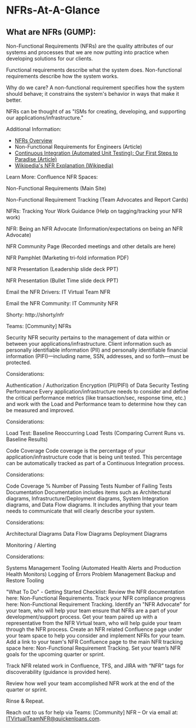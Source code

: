 # NFRs-At-A-Glance


## What are NFRs (GUMP):
Non-Functional Requirements (NFRs) are the quality attributes of our systems and processes that we are now putting into practice when developing solutions for our clients.

Functional requirements describe what the system does. Non-functional requirements describe how the system works.

Why do we care? A non-functional requirement specifies how the system should behave; it constrains the system's behavior in ways that make it better.

NFRs can be thought of as "ISMs for creating, developing, and supporting our applications/infrastructure."

 

Additional Information:
- [NFRs Overview]()
- Non-Functional Requirements for Engineers (Article)
- [Continuous Integration (Automated Unit Testing): Our First Steps to Paradise (Article)]()
- [Wikipedia's NFR Explanation (Wikipedia)](https://en.wikipedia.org/wiki/Non-functional_requirement)

Learn More:
Confluence NFR Spaces:

Non-Functional Requirements (Main Site)

Non-Functional Requirement Tracking (Team Advocates and Report Cards)

NFRs: Tracking Your Work Guidance (Help on tagging/tracking your NFR work)

NFR: Being an NFR Advocate (Information/expectations on being an NFR Advocate)

NFR Community Page (Recorded meetings and other details are here)

NFR Pamphlet (Marketing tri-fold information PDF)

NFR Presentation (Leadership slide deck PPT)

NFR Presentation (Bullet Time slide deck PPT)

 

Email the NFR Drivers: IT Virtual Team NFR

Email the NFR Community: IT Community NFR

Shorty: http://shorty/nfr

Teams: [Community] NFRs

 

 

Security
NFR security pertains to the management of data within or between your applications/infrastructure. Client information such as personally identifiable information (PII) and personally identifiable financial information (PIFI)—including name, SSN, addresses, and so forth—must be protected.                                 

 
 

Considerations:

Authentication / Authorization
Encryption (PII/PIFI) of Data
Security Testing
Performance
Every application/infrastructure needs to consider and define the critical performance metrics (like transaction/sec, response time, etc.) and work with the Load and Performance team to determine how they can be measured and improved.

 	 	 
 

Considerations:

Load Test: Baseline
Reoccurring Load Tests (Comparing Current Runs vs. Baseline Results)
 

 

Code Coverage
Code coverage is the percentage of your application/infrastructure code that is being unit tested. This percentage can be automatically tracked as part of a Continuous Integration process.

 	 	 
 

Considerations:

Code Coverage %
Number of Passing Tests
Number of Failing Tests
Documentation
Documentation includes items such as Architectural diagrams, Infrastructure/Deployment diagrams, System Integration diagrams, and Data Flow diagrams. It includes anything that your team needs to communicate that will clearly describe your system.

 
 

Considerations:

Architectural Diagrams
Data Flow Diagrams
Deployment Diagrams
 

 

 

 

Monitoring / Alerting
 
 

Considerations:

Systems Management Tooling (Automated Health Alerts and Production Health Monitors)
Logging of Errors
Problem Management
Backup and Restore Tooling
 

 

 

"What To Do" - Getting Started Checklist:
Review the NFR documentation here: Non-Functional Requirements.
Track your NFR compliance progress here: Non-Functional Requirement Tracking.
Identify an "NFR Advocate" for your team, who will help your team ensure that NFRs are a part of your development/support process.
Get your team paired up with a representative from the NFR Virtual team, who will help guide your team through the NFR process.
Create an NFR related Confluence page under your team space to help you consider and implement NFRs for your team.
Add a link to your team's NFR Confluence page to the main NFR tracking space here: Non-Functional Requirement Tracking.
Set your team’s NFR goals for the upcoming quarter or sprint.

Track NFR related work in Confluence, TFS, and JIRA with “NFR” tags for discoverability (guidance is provided here).

Review how well your team accomplished NFR work at the end of the quarter or sprint.

Rinse & Repeat.

Reach out to us for help via Teams: [Community] NFR – Or via email at: ITVirtualTeamNFR@quickenloans.com.
